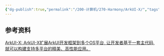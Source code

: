 ```yaml
---
{"dg-publish":true,"permalink":"/200-计算机/270-Harmony/ArkUI-X/","tags":["HarmonyOS"],"noteIcon":""}
---
```





## 参考资料
[ArkUI-X: ArkUI-X扩展ArkUI开发框架到多个OS平台, 让开发者基于一套主代码, 就可以构建支持多平台的精美、高性能应用。](https://gitee.com/arkui-x)